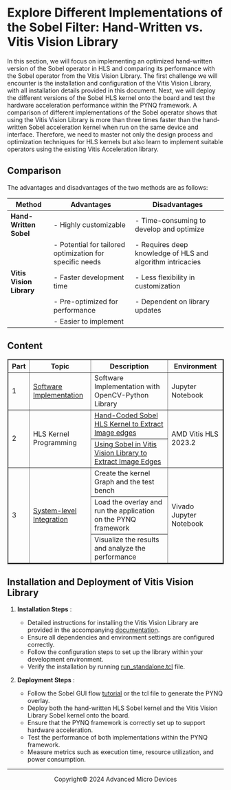 # Explore Different Implementations of the Sobel Filter: Hand-Written vs. Vitis Vision Library

In this section, we will focus on implementing an optimized hand-written version of the Sobel operator in HLS and comparing its performance with the Sobel operator from the Vitis Vision Library. The first challenge we will encounter is the installation and configuration of the Vitis Vision Library, with all installation details provided in this document. Next, we will deploy the different versions of the Sobel HLS kernel onto the board and test the hardware acceleration performance within the PYNQ framework. A comparison of different implementations of the Sobel operator shows that using the Vitis Vision Library is more than three times faster than the hand-written Sobel acceleration kernel when run on the same device and interface. Therefore, we need to master not only the design process and optimization techniques for HLS kernels but also learn to implement suitable operators using the existing Vitis Acceleration library.

## Comparison

The advantages and disadvantages of the two methods are as follows:

| Method                         | Advantages                                               | Disadvantages                                              |
| ------------------------------ | -------------------------------------------------------- | ---------------------------------------------------------- |
| **Hand-Written Sobel**   | - Highly customizable                                    | - Time-consuming to develop and optimize                   |
|                                | - Potential for tailored optimization for specific needs | - Requires deep knowledge of HLS and algorithm intricacies |
| **Vitis Vision Library** | - Faster development time                                | - Less flexibility in customization                        |
|                                | - Pre-optimized for performance                          | - Dependent on library updates                             |
|                                | - Easier to implement                                    |                                                            |

## Content

<table border="2">
<thead>
  <tr>
    <th>Part</th>
    <th>Topic</th>
    <th>Description</th>
    <th>Environment</th>
  </tr>
</thead>
<tbody>
  <tr>
    <td rowspan="1">1</td>
    <td rowspan="1"><a href="https://github.com/Xilinx/xup_high_level_synthesis_design_flow/blob/main/source/sobel/notebook/sobel_part1.ipynb">Software Implementation</a></td>
    <td>Software Implementation with OpenCV-Python Library</td>
    <td rowspan="1">Jupyter Notebook</td>
  </tr>
  <tr>
    <td rowspan="2">2</td>
    <td rowspan="2">HLS Kernel Programming</td>
    <td><a href="https://github.com/Xilinx/xup_high_level_synthesis_design_flow/blob/main/source/sobel/notebook/sobel_part2_handcoded.md">Hand-Coded Sobel HLS Kernel to Extract Image edges</a></td>
    <td rowspan="2">AMD Vitis HLS 2023.2</td>
  </tr>
  <tr>
    <td><a href="https://github.com/Xilinx/xup_high_level_synthesis_design_flow/blob/main/source/sobel/notebook/sobel_part2_visionLib.md">Using Sobel in Vitis Vision Library to Extract Image Edges</a></td>
  </tr>
  <tr>
    <td rowspan="3">3</td>
    <td rowspan="3"><a href="https://github.com/Xilinx/xup_high_level_synthesis_design_flow/blob/main/source/sobel/notebook/sobel_part3.ipynb">System-level Integration</a></td>
    <td>Create the kernel Graph and the test bench</td>
    <td rowspan="3">Vivado Jupyter Notebook</td>
  </tr>
  <tr>
    <td>Load the overlay and run the application on the PYNQ framework</td>
  </tr>
  <tr>
    <td>Visualize the results and analyze the performance</td>
  </tr>
</tbody>
</table>

## Installation and Deployment of Vitis Vision Library

1. **Installation Steps** :

   * Detailed instructions for installing the Vitis Vision Library are provided in the accompanying [documentation](https://github.com/Xilinx/xup_high_level_synthesis_design_flow/blob/main/source/sobel/tutorial/vision_library_guide.md).
   * Ensure all dependencies and environment settings are configured correctly.
   * Follow the configuration steps to set up the library within your development environment.
   * Verify the installation by running [run_standalone.tcl](https://github.com/Xilinx/xup_high_level_synthesis_design_flow/blob/main/source/sobel/tutorial/run_standalone.tcl) file.
2. **Deployment Steps** :

   * Follow the Sobel GUI flow [tutorial](https://github.com/Xilinx/xup_high_level_synthesis_design_flow/blob/main/source/sobel/tutorial/sobel_gui_flow.md) or the tcl file to generate the PYNQ overlay.
   * Deploy both the hand-written HLS Sobel kernel and the Vitis Vision Library Sobel kernel onto the board.
   * Ensure that the PYNQ framework is correctly set up to support hardware acceleration.
   * Test the performance of both implementations within the PYNQ framework.
   * Measure metrics such as execution time, resource utilization, and power consumption.

---

<p align="center">Copyright© 2024 Advanced Micro Devices</p>
